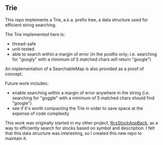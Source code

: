## Trie

This repo implements a Trie, a.k.a. prefix tree, a data structure used for efficient string searching.

The Trie implemented here is:

- thread-safe
- unit-tested
- able to search within a margin of error (in the postfix only; i.e. searching for "googly" with a minimum of 5 matched chars will return "google")

An implementation of a SearchableMap is also provided as a proof of concept.

Future work includes:

- enable searching within a margin of error anywhere in the string (i.e. searching for "goggle" with a minimum of 5 matched chars should find "google")
- see if it's worth compacting the Trie in order to save space at the expense of code complexity

This work was originally started in my other project, [RcsStockAppBack](https://github.com/raphael-correa-ng/RcsStockAppBack), as a way to efficiently search for stocks based on symbol and description. I felt that this data structure was interesting, so I created this new repo to maintain it.